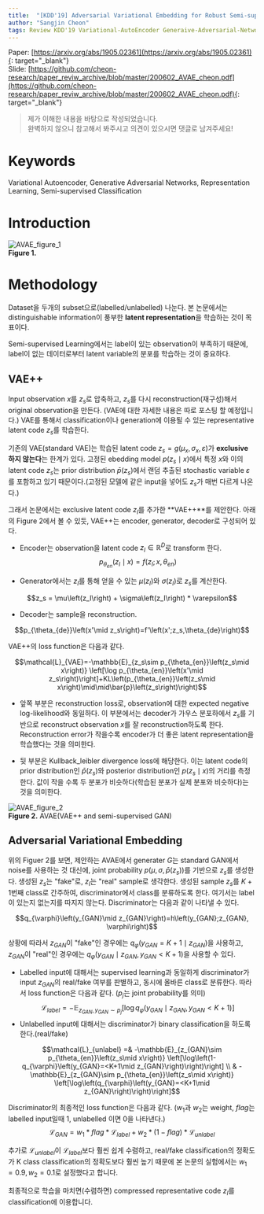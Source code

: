```yaml
---
title:  "[KDD'19] Adversarial Variational Embedding for Robust Semi-supervised Learning"
author: "Sangjin Cheon"
tags: Review KDD'19 Variational-AutoEncoder Generaive-Adversarial-Networks Representation-Learning Semi-supervised-Learning Classification
---
```


Paper: [https://arxiv.org/abs/1905.02361](https://arxiv.org/abs/1905.02361){: target="_blank"}  
Slide: [https://github.com/cheon-research/paper_reviw_archive/blob/master/200602_AVAE_cheon.pdf](https://github.com/cheon-research/paper_reviw_archive/blob/master/200602_AVAE_cheon.pdf){: target="_blank"}


>제가 이해한 내용을 바탕으로 작성되었습니다.  
>완벽하지 않으니 참고해서 봐주시고 의견이 있으시면 댓글로 남겨주세요!

# Keywords
Variational Autoencoder, Generative Adversarial Networks, Representation Learning, Semi-supervised Classification

# Introduction
![AVAE_figure_1](https://github.com/cheon-research/cheon-research.github.io/blob/master/assets/img/AVAE_figure_1.PNG?raw=true)  
**Figure 1.**  

# Methodology
Dataset을 두개의 subset으로(labelled/unlabelled) 나눈다. 본 논문에서는 distinguishable information이 풍부한 **latent representation**을 학습하는 것이 목표이다.  

Semi-supervised Learning에서는 label이 있는 observation이 부족하기 때문에, label이 없는 데이터로부터 latent variable의 분포를 학습하는 것이 중요하다.

## VAE++
Input observation $x$를 $z_s$로 압축하고, $z_s$를 다시 reconstruction(재구성)해서 original observation을 만든다. (VAE에 대한 자세한 내용은 따로 포스팅 할 예정입니다.) VAE를 통해서 classification이나 generation에 이용될 수 있는 representative latent code $z_s$를 학습한다.  

기존의 VAE(standard VAE)는 학습된 latent code $z_s = g\left(\mu_x, \sigma_x, \varepsilon\right)$가 **exclusive 하지 않는다**는 한계가 있다. 고정된 ebedding model $p\left(z_s\mid x\right)$에서 특정 $x$와 이의 latent code $z_s$는 prior distribution $\bar{p}\left(z_s\right)$에서 랜덤 추출된 stochastic variable $\varepsilon$를 포함하고 있기 때문이다.(고정된 모델에 같은 input을 넣어도 $z_s$가 매번 다르게 나온다.)  

그래서 논문에서는 exclusive latent code $z_I$를 추가한 **VAE++**를 제안한다. 아래의 Figure 2에서 볼 수 있듯, VAE++는 encoder, generator, decoder로 구성되어 있다.  

* Encoder는 observation을 latent code $z_I \in \mathbb{R}^D$로 transform 한다.  
$$p_{\theta_{en}}\left(z_I\mid x\right)=f\left(z_I;x,\theta_{en}\right)$$  

* Generator에서는 $z_I$를 통해 얻을 수 있는 $\mu\left(z_I\right)$와 $\sigma\left(z_I\right)$로 $z_s$를 계산한다.  
<center>$$z_s = \mu\left(z_I\right) + \sigma\left(z_I\right) * \varepsilon$$</center>  

* Decoder는 sample을 reconstruction.  
<center>$$p_{\theta_{de}}\left(x'\mid z_s\right)=f'\left(x';z_s,\theta_{de}\right)$$</center>  

VAE++의 loss function은 다음과 같다.  
<center>$$\mathcal{L}_{VAE}=-\mathbb{E}_{z_s\sim p_{\theta_{en}}\left(z_s\mid x\right)} \left[\log p_{\theta_{en}}\left(x'\mid z_s\right)\right]+KL\left(p_{\theta_{en}}\left(z_s\mid x\right)\mid\mid\bar{p}\left(z_s\right)\right)$$</center>  

* 앞쪽 부분은 reconstruction loss로, observation에 대한 expected negative log-likelihood와 동일하다. 이 부분에서는 decoder가 가우스 분포하에서 $z_s$를 기반으로 reconstruct observation $x$를 잘 reconstruction하도록 한다. Reconstruction error가 작을수록 encoder가 더 좋은 latent representation을 학습했다는 것을 의미한다.  
  
* 뒷 부분은 Kullback_leibler divergence loss에 해당한다. 이는 latent code의 prior distribution인 $\bar{p}\left(z_s \right)$와 posterior distribution인 $p\left(z_s \mid x \right)$의 거리를 측정한다. 값이 작을 수록 두 분포가 비슷하다(학습된 분포가 실제 분포와 비슷하다)는 것을 의미한다.  

![AVAE_figure_2](https://github.com/cheon-research/cheon-research.github.io/blob/master/assets/img/AVAE_figure_2.PNG?raw=true)  
**Figure 2.** AVAE(VAE++ and semi-supervised GAN)  

## Adversarial Variational Embedding
위의 Figuer 2를 보면, 제안하는 AVAE에서 generater $G$는 standard GAN에서 noise를 사용하는 것 대신에, joint probability $p\left(\mu, \sigma, \bar{p}\left(z_s\right)\right)$를 기반으로 $z_s$를 생성한다. 생성된 $z_s$는 "fake"로, $z_I$는 "real" sample로 생각한다. 생성된 sample $z_s$를 $K+1$번째 class로 간주하여, discriminator에서 class를 분류하도록 한다. 여기서는 label이 있는지 없는지를 따지지 않는다. Discriminator는 다음과 같이 나타낼 수 있다.  
<center>$$q_{\varphi}\left(y_{GAN}\mid z_{GAN}\right)=h\left(y_{GAN};z_{GAN}, \varphi\right)$$</center>  

상황에 따라서 $z_{GAN}$이 "fake"인 경우에는 $q_{\varphi}\left(y_{GAN}=K+1\mid z_{GAN}\right)$을 사용하고, $z_{GAN}$이 "real"인 경우에는 $q_{\varphi}\left(y_{GAN}\mid z_{GAN}, y_{GAN}<K+1\right)$을 사용할 수 있다.  

- Labelled input에 대해서는 supervised learning과 동일하게 discriminator가 input $z_{GAN}$의 real/fake 여부를 판별하고, 동시에 올바른 class로 분류한다. 따라서 loss function은 다음과 같다. ($p_j$는 joint probability를 의미)  
$$\mathcal{L}_{label}=-\mathbb{E}_{z_{GAN}, y_{GAN}\sim p_j} \left[\log q_{\varphi}\left(y_{GAN}\mid z_{GAN}, y_{GAN}<K+1\right)\right]$$
- Unlabelled input에 대해서는 discriminator가 binary classification을 하도록 한다.(real/fake)  
  
$$\mathcal{L}_{unlabel} =& -\mathbb{E}_{z_{GAN}\sim p_{\theta_{en}}\left(z_s\mid x\right)} \left[\log\left(1-q_{\varphi}\left(y_{GAN}=<K+1\mid z_{GAN}\right)\right)\right] \\
& -\mathbb{E}_{z_{GAN}\sim p_{\theta_{en}}\left(z_s\mid x\right)} \left[\log\left(q_{\varphi}\left(y_{GAN}=<K+1\mid z_{GAN}\right)\right)\right]$$

Discriminator의 최종적인 loss function은 다음과 같다. ($w_1$과 $w_2$는 weight, $flag$는 labelled input일때 1, unlabelled 이면 0을 나타낸다.)  
$$\mathcal{L}_{GAN}=w_1*flag*\mathcal{L}_{label}+w_2*\left(1-flag\right)*\mathcal{L}_{unlabel}$$  

추가로 $\mathcal{L}_{unlabel}$이 $\mathcal{L}_{label}$보다 훨씬 쉽게 수렴하고, real/fake classification의 정확도가 K class classification의 정확도보다 훨씬 높기 때문에 본 논문의 실험에서는 $w_1=0.9, w_2=0.1$로 설정했다고 합니다.

최종적으로 학습을 마치면(수렴하면) compressed representative code $z_I$를 classification에 이용합니다.  
